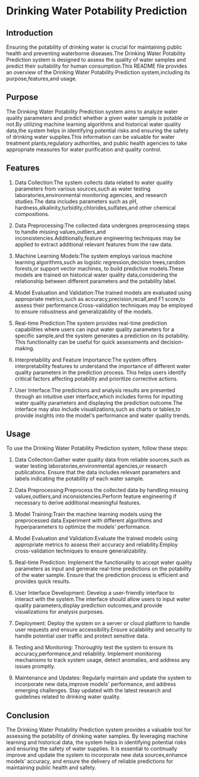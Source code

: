
# Drinking Water Potability Prediction

## Introduction
Ensuring the potability of drinking water is crucial for maintaining public health and preventing waterborne diseases.The Drinking Water Potability Prediction system is designed to assess the quality of water samples and predict their suitability for human consumption.This README file provides an overview of the Drinking Water Potability Prediction system,including its purpose,features,and usage.

## Purpose
The Drinking Water Potability Prediction system aims to analyze water quality parameters and predict whether a given water sample is potable or not.By utilizing machine learning algorithms and historical water quality data,the system helps in identifying potential risks and ensuring the safety of drinking water supplies.This information can be valuable for water treatment plants,regulatory authorities, and public health agencies to take appropriate measures for water purification and quality control.

## Features
1. Data Collection:The system collects data related to water quality parameters from various sources,such as water testing laboratories,environmental monitoring agencies, and research studies.The data includes parameters such as pH, hardness,alkalinity,turbidity,chlorides,sulfates,and other chemical compositions.

2. Data Preprocessing:The collected data undergoes preprocessing steps to handle missing values,outliers,and inconsistencies.Additionally,feature engineering techniques may be applied to extract additional relevant features from the raw data.

3. Machine Learning Models:The system employs various machine learning algorithms,such as logistic regression,decision trees,random forests,or support vector machines, to build predictive models.These models are trained on historical water quality data,considering the relationship between different parameters and the potability label.

4. Model Evaluation and Validation:The trained models are evaluated using appropriate metrics,such as accuracy,precision,recall,and F1 score,to assess their performance.Cross-validation techniques may be employed to ensure robustness and generalizability of the models.

5. Real-time Prediction:The system provides real-time prediction capabilities where users can input water quality parameters for a specific sample,and the system generates a prediction on its potability. This functionality can be useful for quick assessments and decision-making.

6. Interpretability and Feature Importance:The system offers interpretability features to understand the importance of different water quality parameters in the prediction process. This helps users identify critical factors affecting potability and prioritize corrective actions.

7. User Interface:The predictions and analysis results are presented through an intuitive user interface,which includes forms for inputting water quality parameters and displaying the prediction outcome.The interface may also include visualizations,such as charts or tables,to provide insights into the model's performance and water quality trends.

## Usage
To use the Drinking Water Potability Prediction system, follow these steps:

1. Data Collection:Gather water quality data from reliable sources,such as water testing laboratories,environmental agencies,or research publications. Ensure that the data includes relevant parameters and labels indicating the potability of each water sample.

2. Data Preprocessing:Preprocess the collected data by handling missing values,outliers,and inconsistencies.Perform feature engineering if necessary to derive additional meaningful features.

3. Model Training:Train the machine learning models using the preprocessed data.Experiment with different algorithms and hyperparameters to optimize the models' performance.

4. Model Evaluation and Validation:Evaluate the trained models using appropriate metrics to assess their accuracy and reliability.Employ cross-validation techniques to ensure generalizability.

5. Real-time Prediction: Implement the functionality to accept water quality parameters as input and generate real-time predictions on the potability of the water sample. Ensure that the prediction process is efficient and provides quick results.

6. User Interface Development: Develop a user-friendly interface to interact with the system.The interface should allow users to input water quality parameters,display prediction outcomes,and provide visualizations for analysis purposes.

7. Deployment: Deploy the system on a server or cloud platform to handle user requests and ensure accessibility.Ensure scalability and security to handle potential user traffic and protect sensitive data.

8. Testing and Monitoring: Thoroughly test the system to ensure its accuracy,performance,and reliability. Implement monitoring mechanisms to track system usage, detect anomalies, and address any issues promptly.

9. Maintenance and Updates: Regularly maintain and update the system to incorporate new data,improve models' performance, and address emerging challenges. Stay updated with the latest research and guidelines related to drinking water quality.

## Conclusion
The Drinking Water Potability Prediction system provides a valuable tool for assessing the potability of drinking water samples. By leveraging machine learning and historical data, the system helps in identifying potential risks and ensuring the safety of water supplies. It is essential to continually improve and update the system to incorporate new data sources,enhance models' accuracy, and ensure the delivery of reliable predictions for maintaining public health and safety.
